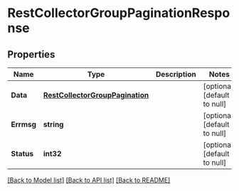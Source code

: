 # RestCollectorGroupPaginationResponse

## Properties
Name | Type | Description | Notes
------------ | ------------- | ------------- | -------------
**Data** | [**RestCollectorGroupPagination**](RestCollectorGroupPagination.md) |  | [optional] [default to null]
**Errmsg** | **string** |  | [optional] [default to null]
**Status** | **int32** |  | [optional] [default to null]

[[Back to Model list]](../README.md#documentation-for-models) [[Back to API list]](../README.md#documentation-for-api-endpoints) [[Back to README]](../README.md)


